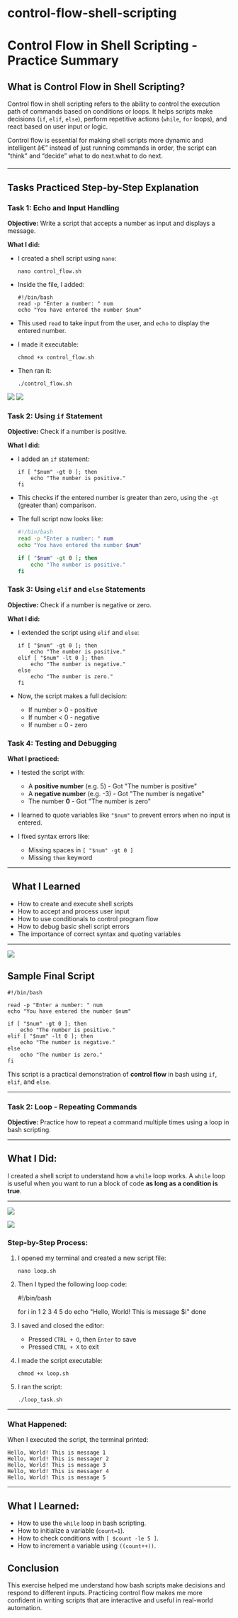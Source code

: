 # control-flow-shell-scripting

# Control Flow in Shell Scripting - Practice Summary

## What is Control Flow in Shell Scripting?

Control flow in shell scripting refers to the ability to control the execution path of commands based on conditions or loops. It helps scripts make decisions (`if`, `elif`, `else`), perform repetitive actions (`while`, `for` loops), and react based on user input or logic.

Control flow is essential for making shell scripts more dynamic and intelligent â€” instead of just running commands in order, the script can "think" and “decide” what to do next.what to do next.

---

## Tasks Practiced Step-by-Step Explanation

### Task 1: Echo and Input Handling

**Objective:** Write a script that accepts a number as input and displays a message.

**What I did:**

- I created a shell script using `nano`:
  ```
  nano control_flow.sh
  ```

- Inside the file, I added:
  ```
  #!/bin/bash
  read -p "Enter a number: " num
  echo "You have entered the number $num"
  ```

- This used `read` to take input from the user, and `echo` to display the entered number.

- I made it executable:
  ```
  chmod +x control_flow.sh
  ```

- Then ran it:
  ```
  ./control_flow.sh
  ```
![](https://github.com/adaezeokoduwa/control-flow-shell-scripting/blob/main/imgs/flow11.jpg?raw=true)
![](https://github.com/adaezeokoduwa/control-flow-shell-scripting/blob/main/imgs/flow11.jpg?raw=true)

### Task 2: Using `if` Statement

**Objective:** Check if a number is positive.

**What I did:**

- I added an `if` statement:
  ```
  if [ "$num" -gt 0 ]; then
      echo "The number is positive."
  fi
  ```

- This checks if the entered number is greater than zero, using the `-gt` (greater than) comparison.

- The full script now looks like:
  ```bash
  #!/bin/bash
  read -p "Enter a number: " num
  echo "You have entered the number $num"

  if [ "$num" -gt 0 ]; then
      echo "The number is positive."
  fi
  ```

### Task 3: Using `elif` and `else` Statements

**Objective:** Check if a number is negative or zero.

**What I did:**

- I extended the script using `elif` and `else`:
  ```
  if [ "$num" -gt 0 ]; then
      echo "The number is positive."
  elif [ "$num" -lt 0 ]; then
      echo "The number is negative."
  else
      echo "The number is zero."
  fi
  ```

- Now, the script makes a full decision:
  - If number > 0 - positive
  - If number < 0 - negative
  - If number = 0 - zero

### Task 4: Testing and Debugging

**What I practiced:**

- I tested the script with:
  - A **positive number** (e.g. 5) - Got "The number is positive"
  - A **negative number** (e.g. -3) - Got "The number is negative"
  - The number **0** - Got "The number is zero"

- I learned to quote variables like `"$num"` to prevent errors when no input is entered.

- I fixed syntax errors like:
  - Missing spaces in `[ "$num" -gt 0 ]`
  - Missing `then` keyword

---



##   What I Learned

- How to create and execute shell scripts
- How to accept and process user input
- How to use conditionals to control program flow
- How to debug basic shell script errors
- The importance of correct syntax and quoting variables

---
![](https://github.com/adaezeokoduwa/control-flow-shell-scripting/blob/main/imgs/flow3.jpg?raw=true)
## Sample Final Script

```
#!/bin/bash

read -p "Enter a number: " num
echo "You have entered the number $num"

if [ "$num" -gt 0 ]; then
    echo "The number is positive."
elif [ "$num" -lt 0 ]; then
    echo "The number is negative."
else
    echo "The number is zero."
fi
```

This script is a practical demonstration of **control flow** in bash using `if`, `elif`, and `else`.

---
### Task 2: Loop - Repeating Commands

**Objective:** Practice how to repeat a command multiple times using a loop in bash scripting.

---

##  What I Did:

I created a shell script to understand how a `while` loop works. A `while` loop is useful when you want to run a block of code **as long as a condition is true**.

---
![](https://github.com/adaezeokoduwa/control-flow-shell-scripting/blob/main/imgs/loop11.jpg?raw=true)

![](https://github.com/adaezeokoduwa/control-flow-shell-scripting/blob/main/imgs/loop22.jpg?raw=true)

### Step-by-Step Process:

1. I opened my terminal and created a new script file:
   ```
   nano loop.sh
   ```

2. Then I typed the following loop code:


   #!/bin/bash
   
   for i in 1 2 3 4 5
  do 
  echo "Hello, World! This is message $i"
  done
  

3. I saved and closed the editor:
   - Pressed `CTRL + O`, then `Enter` to save
   - Pressed `CTRL + X` to exit

4. I made the script executable:
   ````
   chmod +x loop.sh
   ````

5. I ran the script:
   ````
   ./loop_task.sh
   ````

---
### What Happened:

When I executed the script, the terminal printed:

```
Hello, World! This is message 1
Hello, World! This is messager 2
Hello, World! This is message 3
Hello, World! This is messager 4
Hello, World! This is message 5
```
---

##  What I Learned:

- How to use the `while` loop in bash scripting.
- How to initialize a variable (`count=1`).
- How to check conditions with `[ $count -le 5 ]`.
- How to increment a variable using `((count++))`.


## Conclusion

This exercise helped me understand how bash scripts make decisions and respond to different inputs. Practicing control flow makes me more confident in writing scripts that are interactive and useful in real-world automation.



